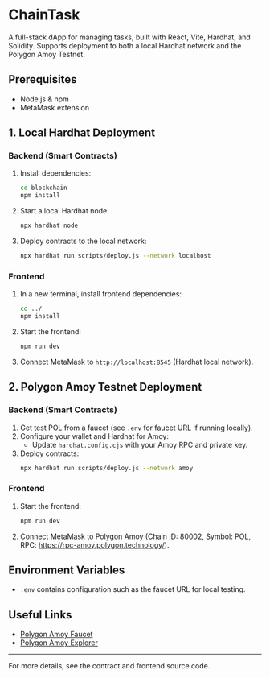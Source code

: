 # ChainTask

A full-stack dApp for managing tasks, built with React, Vite, Hardhat, and Solidity. Supports deployment to both a local Hardhat network and the Polygon Amoy Testnet.

## Prerequisites
- Node.js & npm
- MetaMask extension

## 1. Local Hardhat Deployment

### Backend (Smart Contracts)
1. Install dependencies:
   ```bash
   cd blockchain
   npm install
   ```
2. Start a local Hardhat node:
   ```bash
   npx hardhat node
   ```
3. Deploy contracts to the local network:
   ```bash
   npx hardhat run scripts/deploy.js --network localhost
   ```

### Frontend
1. In a new terminal, install frontend dependencies:
   ```bash
   cd ../
   npm install
   ```
2. Start the frontend:
   ```bash
   npm run dev
   ```
3. Connect MetaMask to `http://localhost:8545` (Hardhat local network).

## 2. Polygon Amoy Testnet Deployment

### Backend (Smart Contracts)
1. Get test POL from a faucet (see `.env` for faucet URL if running locally).
2. Configure your wallet and Hardhat for Amoy:
   - Update `hardhat.config.cjs` with your Amoy RPC and private key.
3. Deploy contracts:
   ```bash
   npx hardhat run scripts/deploy.js --network amoy
   ```

### Frontend
1. Start the frontend:
   ```bash
   npm run dev
   ```
2. Connect MetaMask to Polygon Amoy (Chain ID: 80002, Symbol: POL, RPC: https://rpc-amoy.polygon.technology/).

## Environment Variables
- `.env` contains configuration such as the faucet URL for local testing.

## Useful Links
- [Polygon Amoy Faucet](https://faucet.polygon.technology/)
- [Polygon Amoy Explorer](https://amoy.polygonscan.com/)

---
For more details, see the contract and frontend source code.
